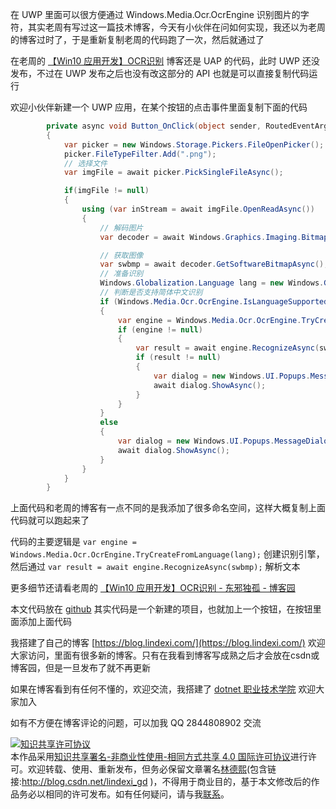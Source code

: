 
在 UWP 里面可以很方便通过 Windows.Media.Ocr.OcrEngine 识别图片的字符，其实老周有写过这一篇技术博客，今天有小伙伴在问如何实现，我还以为老周的博客过时了，于是重新复制老周的代码跑了一次，然后就通过了

<!--more-->


<!-- 发布 -->

在老周的 [【Win10 应用开发】OCR识别](https://www.cnblogs.com/tcjiaan/p/4491906.html ) 博客还是 UAP 的代码，此时 UWP 还没发布，不过在 UWP 发布之后也没有改这部分的 API 也就是可以直接复制代码运行

欢迎小伙伴新建一个 UWP 应用，在某个按钮的点击事件里面复制下面的代码

```csharp
        private async void Button_OnClick(object sender, RoutedEventArgs e)
        {
            var picker = new Windows.Storage.Pickers.FileOpenPicker();
            picker.FileTypeFilter.Add(".png");
            // 选择文件
            var imgFile = await picker.PickSingleFileAsync();

            if(imgFile != null)
            {
                using (var inStream = await imgFile.OpenReadAsync())
                {
                    // 解码图片
                    var decoder = await Windows.Graphics.Imaging.BitmapDecoder.CreateAsync(Windows.Graphics.Imaging.BitmapDecoder.PngDecoderId, inStream);

                    // 获取图像
                    var swbmp = await decoder.GetSoftwareBitmapAsync();
                    // 准备识别
                    Windows.Globalization.Language lang = new Windows.Globalization.Language("zh-CN");
                    // 判断是否支持简体中文识别
                    if (Windows.Media.Ocr.OcrEngine.IsLanguageSupported(lang))
                    {
                        var engine = Windows.Media.Ocr.OcrEngine.TryCreateFromLanguage(lang);
                        if (engine != null)
                        {
                            var result = await engine.RecognizeAsync(swbmp);
                            if (result != null)
                            {
                                var dialog = new Windows.UI.Popups.MessageDialog($"识别内容 {result.Text}");
                                await dialog.ShowAsync();
                            }
                        }
                    }
                    else
                    {
                        var dialog = new Windows.UI.Popups.MessageDialog("不支持简体中文的识别。");
                        await dialog.ShowAsync();
                    }
                }
            }
        }
```

上面代码和老周的博客有一点不同的是我添加了很多命名空间，这样大概复制上面代码就可以跑起来了

代码的主要逻辑是 `var engine = Windows.Media.Ocr.OcrEngine.TryCreateFromLanguage(lang);` 创建识别引擎，然后通过 `var result = await engine.RecognizeAsync(swbmp);` 解析文本

更多细节还请看老周的 [【Win10 应用开发】OCR识别 - 东邪独孤 - 博客园](https://www.cnblogs.com/tcjiaan/p/4491906.html )

本文代码放在 [github](https://github.com/lindexi/lindexi_gd/tree/1f21e3f9d8d906a40d922d9195cdccad1c1fe3af/CetursearhebirLefelembemki) 其实代码是一个新建的项目，也就加上一个按钮，在按钮里面添加上面代码



我搭建了自己的博客 [https://blog.lindexi.com/](https://blog.lindexi.com/) 欢迎大家访问，里面有很多新的博客。只有在我看到博客写成熟之后才会放在csdn或博客园，但是一旦发布了就不再更新

如果在博客看到有任何不懂的，欢迎交流，我搭建了 [dotnet 职业技术学院](https://t.me/dotnet_campus) 欢迎大家加入

如有不方便在博客评论的问题，可以加我 QQ 2844808902 交流

<a rel="license" href="http://creativecommons.org/licenses/by-nc-sa/4.0/"><img alt="知识共享许可协议" style="border-width:0" src="https://licensebuttons.net/l/by-nc-sa/4.0/88x31.png" /></a><br />本作品采用<a rel="license" href="http://creativecommons.org/licenses/by-nc-sa/4.0/">知识共享署名-非商业性使用-相同方式共享 4.0 国际许可协议</a>进行许可。欢迎转载、使用、重新发布，但务必保留文章署名[林德熙](http://blog.csdn.net/lindexi_gd)(包含链接:http://blog.csdn.net/lindexi_gd )，不得用于商业目的，基于本文修改后的作品务必以相同的许可发布。如有任何疑问，请与我[联系](mailto:lindexi_gd@163.com)。